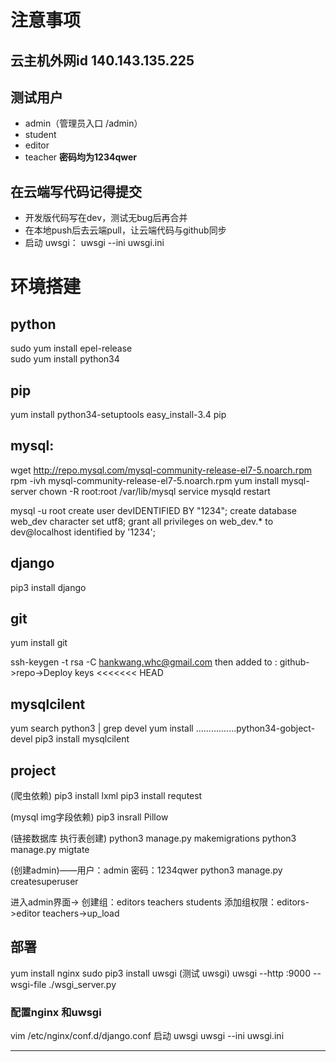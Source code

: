 
# 注意事项

## 云主机外网id 140.143.135.225

## 测试用户

- admin（管理员入口 /admin）
- student
- editor
- teacher
**密码均为1234qwer**

## 在云端写代码记得提交

- 开发版代码写在dev，测试无bug后再合并
- 在本地push后去云端pull，让云端代码与github同步
- 启动 uwsgi： uwsgi --ini uwsgi.ini 




# 环境搭建

## python
sudo yum install epel-release  
sudo yum install python34  

## pip
yum install python34-setuptools
easy_install-3.4 pip

## mysql:
wget http://repo.mysql.com/mysql-community-release-el7-5.noarch.rpm
rpm -ivh mysql-community-release-el7-5.noarch.rpm
yum install mysql-server
chown -R root:root /var/lib/mysql
service mysqld restart

mysql -u root
create user devIDENTIFIED BY "1234";
create database web_dev character set utf8;
grant all privileges on web_dev.* to dev@localhost identified by '1234';

## django
pip3 install django

## git 
yum install git 

ssh-keygen -t rsa -C hankwang.whc@gmail.com
then added to :
github->repo->Deploy keys
<<<<<<< HEAD

## mysqlcilent
yum search python3 | grep devel
yum install ................python34-gobject-devel
pip3 install mysqlcilent

## project
(爬虫依赖)
pip3 install lxml 
pip3 install requtest

(mysql img字段依赖)
pip3 insrall Pillow

(链接数据库 执行表创建)
python3 manage.py makemigrations
python3 manage.py migtate

(创建admin)——用户：admin 密码：1234qwer
python3 manage.py createsuperuser

进入admin界面->
创建组：editors teachers students
添加组权限：editors->editor  teachers->up_load


## 部署
yum install nginx
sudo pip3 install uwsgi
(测试 uwsgi)
uwsgi --http :9000 --wsgi-file ./wsgi_server.py

### 配置nginx 和uwsgi

vim  /etc/nginx/conf.d/django.conf 
启动 uwsgi
uwsgi --ini uwsgi.ini 

---
